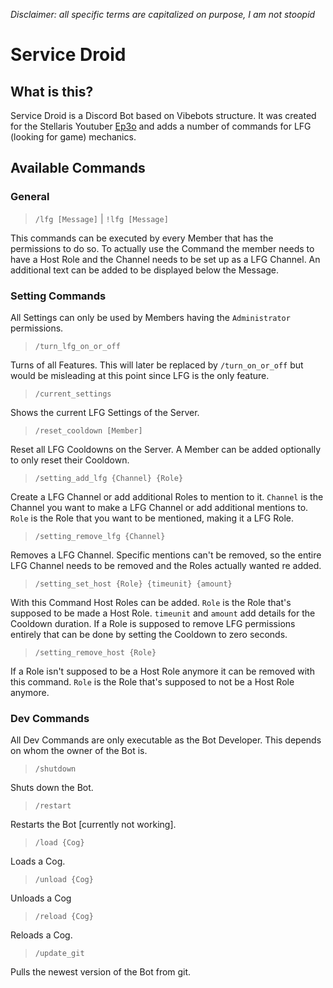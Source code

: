 *Disclaimer: all specific terms are capitalized on purpose, I am not stoopid*

# Service Droid

## What is this?

Service Droid is a Discord Bot based on Vibebots structure.
It was created for the Stellaris Youtuber [Ep3o](https://www.youtube.com/@Ep3o) and adds a number of commands for LFG (looking for game) mechanics.

## Available Commands

### General

> `/lfg [Message]` | `!lfg [Message]`

This commands can be executed by every Member that has the permissions to do so.
To actually use the Command the member needs to have a Host Role and the Channel needs to be set up as a LFG Channel.
An additional text can be added to be displayed below the Message.

### Setting Commands

All Settings can only be used by Members having the `Administrator` permissions.

> `/turn_lfg_on_or_off`

Turns of all Features.
This will later be replaced by `/turn_on_or_off` but would be misleading at this point since LFG is the only feature.

> `/current_settings`

Shows the current LFG Settings of the Server.

> `/reset_cooldown [Member]`

Reset all LFG Cooldowns on the Server.
A Member can be added optionally to only reset their Cooldown.

> `/setting_add_lfg {Channel} {Role}`

Create a LFG Channel or add additional Roles to mention to it.
`Channel` is the Channel you want to make a LFG Channel or add additional mentions to.
`Role` is the Role that you want to be mentioned, making it a LFG Role.

> `/setting_remove_lfg {Channel}`

Removes a LFG Channel.
Specific mentions can't be removed, so the entire LFG Channel needs to be removed and the Roles actually wanted re added.

> `/setting_set_host {Role} {timeunit} {amount}`

With this Command Host Roles can be added.
`Role` is the Role that's supposed to be made a Host Role.
`timeunit` and `amount` add details for the Cooldown duration.
If a Role is supposed to remove LFG permissions entirely that can be done by setting the Cooldown to zero seconds.

> `/setting_remove_host {Role}`

If a Role isn't supposed to be a Host Role anymore it can be removed with this command.
`Role` is the Role that's supposed to not be a Host Role anymore.

### Dev Commands

All Dev Commands are only executable as the Bot Developer.
This depends on whom the owner of the Bot is.

> `/shutdown`

Shuts down the Bot.

> `/restart`

Restarts the Bot [currently not working].

> `/load {Cog}`

Loads a Cog.

> `/unload {Cog}`

Unloads a Cog

> `/reload {Cog}`

Reloads a Cog.

> `/update_git`

Pulls the newest version of the Bot from git.